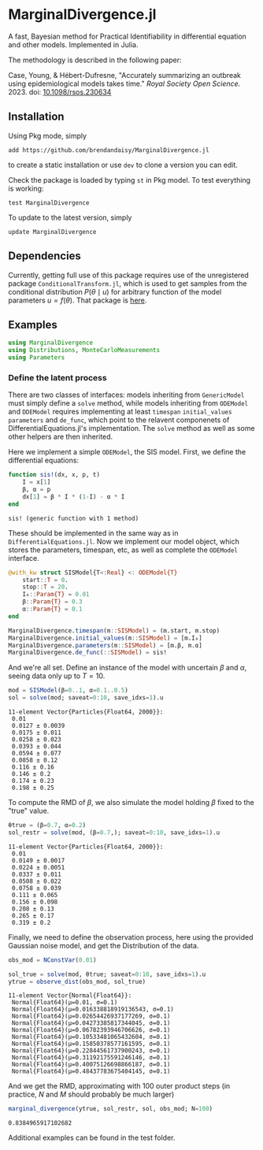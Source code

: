 # MarginalDivergence.jl

A fast, Bayesian method for Practical Identifiability in differential equation and other models. Implemented in Julia.

The methodology is described in the following paper:

Case, Young, & Hébert-Dufresne, "Accurately summarizing an outbreak using epidemiological models takes time." *Royal Society Open Science.* 2023. doi: [10.1098/rsos.230634](https://royalsocietypublishing.org/doi/full/10.1098/rsos.230634)

## Installation

Using Pkg mode, simply

```
add https://github.com/brendandaisy/MarginalDivergence.jl
```

to create a static installation or use `dev` to clone a version you can edit.

Check the package is loaded by typing `st` in Pkg model. To test everything is working:

```
test MarginalDivergence
```

To update to the latest version, simply
```
update MarginalDivergence
```

## Dependencies

Currently, getting full use of this package requires use of the unregistered package `ConditionalTransform.jl`, which is used to get samples
from the conditional distribution $P(\theta \mid u)$ for arbitrary function of the model parameters $u=f(\theta)$. That package is [here](https://github.com/brendandaisy/ConditionalTransform.jl).

## Examples

```julia
using MarginalDivergence
using Distributions, MonteCarloMeasurements
using Parameters
```




### Define the latent process

There are two classes of interfaces: models inheriting from `GenericModel` must simply define a `solve` method, while
models inheriting from `ODEModel` and `DDEModel` requires implementing at least `timespan` `initial_values` `parameters` and `de_func`, 
which point to the relavent componenets of DifferentialEquations.jl's implementation. 
The `solve` method as well as some other helpers are then inherited.

Here we implement a simple `ODEModel`, the SIS model. First, we define the differential equations:

```julia
function sis!(dx, x, p, t)
    I = x[1]
    β, α = p
    dx[1] = β * I * (1-I) - α * I
end
```

```
sis! (generic function with 1 method)
```





These should be implemented in the same way as in `DifferentialEquations.jl`. Now we implement our model object,
which stores the parameters, timespan, etc, as well as complete the `ODEModel` interface.

```julia
@with_kw struct SISModel{T<:Real} <: ODEModel{T}
    start::T = 0.
    stop::T = 20.
    I₀::Param{T} = 0.01
    β::Param{T} = 0.3
    α::Param{T} = 0.1
end

MarginalDivergence.timespan(m::SISModel) = (m.start, m.stop)
MarginalDivergence.initial_values(m::SISModel) = [m.I₀]
MarginalDivergence.parameters(m::SISModel) = [m.β, m.α]
MarginalDivergence.de_func(::SISModel) = sis!
```



And we're all set. Define an instance of the model with uncertain $\beta$ and $\alpha$, seeing data only up to $T=10$.

```julia
mod = SISModel(β=0..1, α=0.1..0.5)
sol = solve(mod; saveat=0:10, save_idxs=1).u
```

```
11-element Vector{Particles{Float64, 2000}}:
 0.01
 0.0127 ± 0.0039
 0.0175 ± 0.011
 0.0258 ± 0.023
 0.0393 ± 0.044
 0.0594 ± 0.077
 0.0858 ± 0.12
 0.116 ± 0.16
 0.146 ± 0.2
 0.174 ± 0.23
 0.198 ± 0.25
```





To compute the RMD of $\beta$, we also simulate the model holding $\beta$ fixed to the "true" value.

```julia
θtrue = (β=0.7, α=0.2)
sol_restr = solve(mod, (β=0.7,); saveat=0:10, save_idxs=1).u
```

```
11-element Vector{Particles{Float64, 2000}}:
 0.01
 0.0149 ± 0.0017
 0.0224 ± 0.0051
 0.0337 ± 0.011
 0.0508 ± 0.022
 0.0758 ± 0.039
 0.111 ± 0.065
 0.156 ± 0.098
 0.208 ± 0.13
 0.265 ± 0.17
 0.319 ± 0.2
```





Finally, we need to define the observation process, here using the provided Gaussian noise model, and get the Distribution
of the data.

```julia
obs_mod = NConstVar(0.01)

sol_true = solve(mod, θtrue; saveat=0:10, save_idxs=1).u
ytrue = observe_dist(obs_mod, sol_true)
```

```
11-element Vector{Normal{Float64}}:
 Normal{Float64}(μ=0.01, σ=0.1)
 Normal{Float64}(μ=0.016338818919136543, σ=0.1)
 Normal{Float64}(μ=0.02654426937177269, σ=0.1)
 Normal{Float64}(μ=0.04273385817344045, σ=0.1)
 Normal{Float64}(μ=0.06782393946706626, σ=0.1)
 Normal{Float64}(μ=0.10533481065432604, σ=0.1)
 Normal{Float64}(μ=0.15850378577161595, σ=0.1)
 Normal{Float64}(μ=0.22844561737900243, σ=0.1)
 Normal{Float64}(μ=0.31192175591246146, σ=0.1)
 Normal{Float64}(μ=0.40075126698866187, σ=0.1)
 Normal{Float64}(μ=0.48437783675404145, σ=0.1)
```





And we get the RMD, approximating with 100 outer product steps (in practice, $N$ and $M$ should probably be much larger)
```julia
marginal_divergence(ytrue, sol_restr, sol, obs_mod; N=100)
```

```
0.8384965917102682
```


Additional examples can be found in the test folder.
